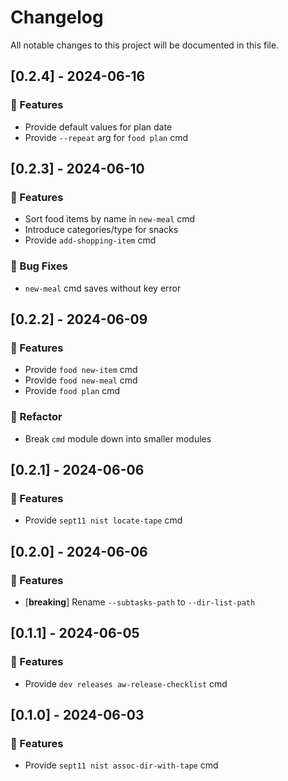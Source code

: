 # Changelog

All notable changes to this project will be documented in this file.

## [0.2.4] - 2024-06-16

### 🚀 Features

- Provide default values for plan date
- Provide `--repeat` arg for `food plan` cmd

## [0.2.3] - 2024-06-10

### 🚀 Features

- Sort food items by name in `new-meal` cmd
- Introduce categories/type for snacks
- Provide `add-shopping-item` cmd

### 🐛 Bug Fixes

- `new-meal` cmd saves without key error

## [0.2.2] - 2024-06-09

### 🚀 Features

- Provide `food new-item` cmd
- Provide `food new-meal` cmd
- Provide `food plan` cmd

### 🚜 Refactor

- Break `cmd` module down into smaller modules

## [0.2.1] - 2024-06-06

### 🚀 Features

- Provide `sept11 nist locate-tape` cmd

## [0.2.0] - 2024-06-06

### 🚀 Features

- [**breaking**] Rename `--subtasks-path` to `--dir-list-path`

## [0.1.1] - 2024-06-05

### 🚀 Features

- Provide `dev releases aw-release-checklist` cmd

## [0.1.0] - 2024-06-03

### 🚀 Features

- Provide `sept11 nist assoc-dir-with-tape` cmd
